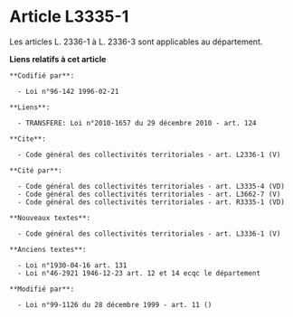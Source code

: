 # Article L3335-1

Les articles L. 2336-1 à L. 2336-3 sont applicables au département.

**Liens relatifs à cet article**

	**Codifié par**:

	  - Loi n°96-142 1996-02-21

	**Liens**:

	  - TRANSFERE: Loi n°2010-1657 du 29 décembre 2010 - art. 124

	**Cite**:

	  - Code général des collectivités territoriales - art. L2336-1 (V)

	**Cité par**:

	  - Code général des collectivités territoriales - art. L3335-4 (VD)
	  - Code général des collectivités territoriales - art. L3662-7 (V)
	  - Code général des collectivités territoriales - art. R3335-1 (VD)

	**Nouveaux textes**:

	  - Code général des collectivités territoriales - art. L3336-1 (V)

	**Anciens textes**:

	  - Loi n°1930-04-16 art. 131
	  - Loi n°46-2921 1946-12-23 art. 12 et 14 ecqc le département

	**Modifié par**:

	  - Loi n°99-1126 du 28 décembre 1999 - art. 11 ()
